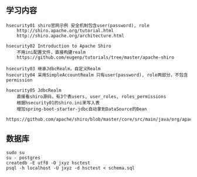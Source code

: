 ## 学习内容

    hsecurity01 shiro官网示例 安全机制包含user(password), role
        http://shiro.apache.org/tutorial.html
        http://shiro.apache.org/architecture.html
    
    hsecurity02 Introduction to Apache Shiro
        不用ini配置文件，直接构建realm
        https://github.com/eugenp/tutorials/tree/master/apache-shiro

    hsecurity03 继承JdbcRealm，自定义Realm
    hsecurity04 采用SimpleAccountRealm 只有user(password), role两部分，不包含permission

    hsecurity05 JdbcRealm
        直接看shiro源码，有3个表users, user_roles, roles_permissions
        根据hsecurity01的shiro.ini来写入表
        增加spring-boot-starter-jdbc自动拿到DataSource的Bean
        https://github.com/apache/shiro/blob/master/core/src/main/java/org/apache/shiro/realm/jdbc/JdbcRealm.java

## 数据库

    sudo su
    su - postgres
    createdb -E utf8 -O jxyz hsctest
    psql -h localhost -U jxyz -d hsctest < schema.sql